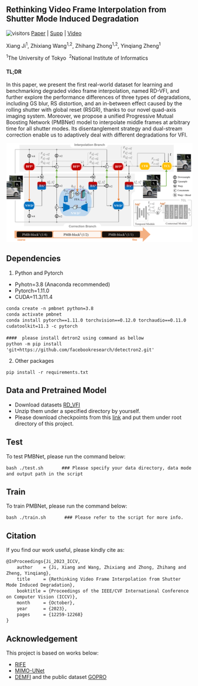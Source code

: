 ## Rethinking Video Frame Interpolation from Shutter Mode Induced Degradation
![visitors](https://visitor-badge.laobi.icu/badge?page_id=jixiang2016/PMBNet)  [Paper](https://openaccess.thecvf.com/content/ICCV2023/papers/Ji_Rethinking_Video_Frame_Interpolation_from_Shutter_Mode_Induced_Degradation_ICCV_2023_paper.pdf) | [Supp](https://openaccess.thecvf.com/content/ICCV2023/supplemental/Ji_Rethinking_Video_Frame_ICCV_2023_supplemental.pdf) | [Video](https://drive.google.com/file/d/1opbVtfsuPNvAw9XvdlTIPysb8eOs4PTD/view?usp=sharing)

Xiang Ji<sup>1</sup>, Zhixiang Wang<sup>1,2</sup>, Zhihang Zhong<sup>1,2</sup>, Yinqiang Zheng<sup>1</sup>

<sup>1</sup>The University of Tokyo&nbsp;&nbsp;<sup>2</sup>National Institute of Informatics&nbsp;&nbsp;
#### TL;DR
In this paper, we present the first real-world dataset for learning and benchmarking degraded video frame interpolation, named RD-VFI, and further explore the performance differences of three types of degradations, including GS blur, RS distortion, and an in-between effect caused by the rolling shutter with global reset (RSGR), thanks to our novel quad-axis imaging system. Moreover, we propose a unified Progressive Mutual Boosting Network (PMBNet) model to interpolate middle frames at arbitrary time for all shutter modes. Its disentanglement strategy and dual-stream correction enable us to adaptively deal with different degradations for VFI.

<img width="700" alt="image" src="docs/method.png">

## Dependencies
1. Python and Pytorch
- Pyhotn=3.8 (Anaconda recommended)
- Pytorch=1.11.0
- CUDA=11.3/11.4
``` shell
conda create -n pmbnet python=3.8
conda activate pmbnet
conda install pytorch==1.11.0 torchvision==0.12.0 torchaudio==0.11.0 cudatoolkit=11.3 -c pytorch

####  please install detron2 using command as bellow
python -m pip install 'git+https://github.com/facebookresearch/detectron2.git'
```

2. Other packages
``` shell
pip install -r requirements.txt
```
## Data and Pretrained Model
- Download datasets [RD_VFI](https://drive.google.com/file/d/19RQzMoieKcLP92F4whVzoAXNXG3XaoiQ/view) <!--and synthetic data [GOPRO-VFI_copy]() based on [GOPRO](https://drive.google.com/file/d/1rJTmM9_mLCNzBUUhYIGldBYgup279E_f/view).-->
- Unzip them under a specified directory by yourself.
- Please download checkpoints from this [link](https://drive.google.com/drive/folders/172pk7ppPmbLkcaNvYyO4OOXgn0Ia9SR_?usp=sharing) and put them under root directory of this project.

## Test
To test PMBNet, please run the command below:
``` shell
bash ./test.sh       ### Please specify your data directory, data mode and output path in the script
```
## Train
To train PMBNet, please run the command below:
``` shell
bash ./train.sh       ### Please refer to the script for more info.
```

## Citation

If you find our work useful, please kindly cite as:
```
@InProceedings{Ji_2023_ICCV,
    author    = {Ji, Xiang and Wang, Zhixiang and Zhong, Zhihang and Zheng, Yinqiang},
    title     = {Rethinking Video Frame Interpolation from Shutter Mode Induced Degradation},
    booktitle = {Proceedings of the IEEE/CVF International Conference on Computer Vision (ICCV)},
    month     = {October},
    year      = {2023},
    pages     = {12259-12268}
}
```

## Acknowledgement
This project is based on works below:
- [RIFE](https://github.com/megvii-research/ECCV2022-RIFE)
- [MIMO-UNet](https://github.com/chosj95/MIMO-UNet)
- [DEMFI](https://github.com/JihyongOh/DeMFI)
and the public dataset [GOPRO](https://drive.google.com/file/d/1rJTmM9_mLCNzBUUhYIGldBYgup279E_f/view)

